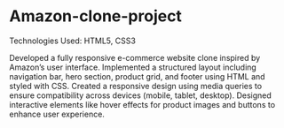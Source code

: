 # Amazon-clone-project  
Technologies Used: HTML5, CSS3

Developed a fully responsive e-commerce website clone inspired by Amazon’s user interface.
Implemented a structured layout including navigation bar, hero section, product grid, and footer using HTML and styled with CSS.
Created a responsive design using media queries to ensure compatibility across devices (mobile, tablet, desktop).
Designed interactive elements like hover effects for product images and buttons to enhance user experience.
